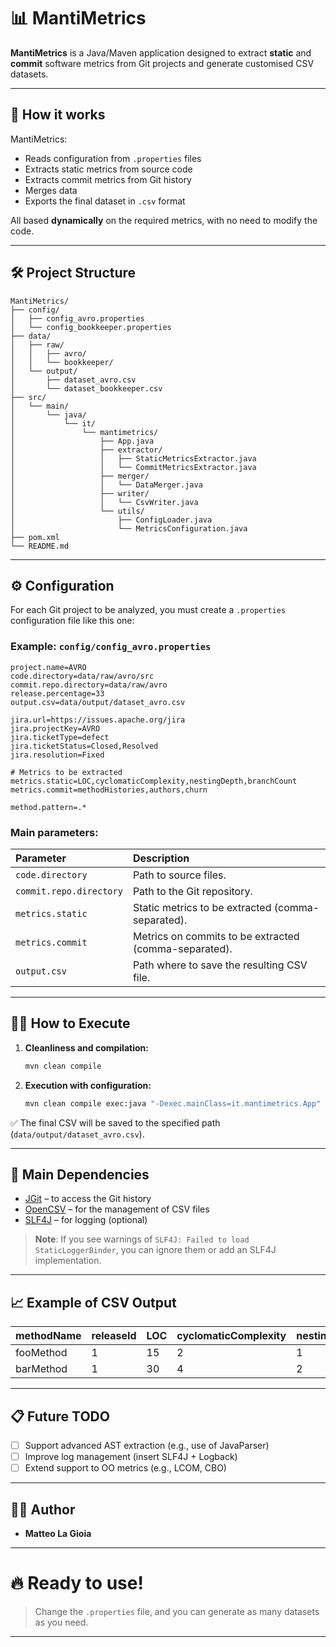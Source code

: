 # 📊 MantiMetrics

**MantiMetrics** is a Java/Maven application designed to extract **static** and **commit** software metrics from Git projects and generate customised CSV datasets.

---

## 🚀 How it works

MantiMetrics:
- Reads configuration from `.properties` files
- Extracts static metrics from source code
- Extracts commit metrics from Git history
- Merges data
- Exports the final dataset in `.csv` format

All based **dynamically** on the required metrics, with no need to modify the code.

---

## 🛠️ Project Structure

```
MantiMetrics/
├── config/
│   ├── config_avro.properties
│   └── config_bookkeeper.properties
├── data/
│   ├── raw/
│   │   ├── avro/
│   │   └── bookkeeper/
│   └── output/
│       ├── dataset_avro.csv
│       └── dataset_bookkeeper.csv
├── src/
│   └── main/
│       └── java/
│           └── it/
│               └── mantimetrics/
│                   ├── App.java
│                   ├── extractor/
│                   │   ├── StaticMetricsExtractor.java
│                   │   └── CommitMetricsExtractor.java
│                   ├── merger/
│                   │   └── DataMerger.java
│                   ├── writer/
│                   │   └── CsvWriter.java
│                   └── utils/
│                       ├── ConfigLoader.java
│                       └── MetricsConfiguration.java
├── pom.xml
└── README.md
```

---

## ⚙️ Configuration

For each Git project to be analyzed, you must create a `.properties` configuration file like this one:

### Example: `config/config_avro.properties`

```properties
project.name=AVRO
code.directory=data/raw/avro/src
commit.repo.directory=data/raw/avro
release.percentage=33
output.csv=data/output/dataset_avro.csv

jira.url=https://issues.apache.org/jira
jira.projectKey=AVRO
jira.ticketType=defect
jira.ticketStatus=Closed,Resolved
jira.resolution=Fixed

# Metrics to be extracted
metrics.static=LOC,cyclomaticComplexity,nestingDepth,branchCount
metrics.commit=methodHistories,authors,churn

method.pattern=.*
```

### Main parameters:

| Parameter               | Description                                           |
|:------------------------|:------------------------------------------------------|
| `code.directory`        | Path to source files.                                 |
| `commit.repo.directory` | Path to the Git repository.                           |
| `metrics.static`        | Static metrics to be extracted (comma-separated).     |
| `metrics.commit`        | Metrics on commits to be extracted (comma-separated). |
| `output.csv`            | Path where to save the resulting CSV file.            |

---

## 🏃‍♂️ How to Execute

1. **Cleanliness and compilation:**
   ```bash
   mvn clean compile
   ```

2. **Execution with configuration:**
   ```bash
   mvn clean compile exec:java "-Dexec.mainClass=it.mantimetrics.App" "-Dexec.args=config/config_avro.properties"
   ```

✅ The final CSV will be saved to the specified path (`data/output/dataset_avro.csv`).

---

## 🧩 Main Dependencies

- [JGit](https://www.eclipse.org/jgit/) – to access the Git history
- [OpenCSV](http://opencsv.sourceforge.net/) – for the management of CSV files
- [SLF4J](http://www.slf4j.org/) – for logging (optional)

> **Note**: If you see warnings of `SLF4J: Failed to load StaticLoggerBinder`, you can ignore them or add an SLF4J implementation.

---

## 📈 Example of CSV Output

| methodName | releaseId | LOC | cyclomaticComplexity | nestingDepth | branchCount | methodHistories | authors | churn |
|:-----------|:----------|:----|:---------------------|:-------------|:------------|:----------------|:--------|:------|
| fooMethod  | 1         | 15  | 2                    | 1            | 1           | 3               | 2       | 45    |
| barMethod  | 1         | 30  | 4                    | 2            | 3           | 5               | 4       | 60    |

---

## 📋 Future TODO

- [ ] Support advanced AST extraction (e.g., use of JavaParser)
- [ ] Improve log management (insert SLF4J + Logback)
- [ ] Extend support to OO metrics (e.g., LCOM, CBO)

---

## 👨‍💻 Author

- **Matteo La Gioia**

---

# 🔥 Ready to use!
> Change the `.properties` file, and you can generate as many datasets as you need.

---